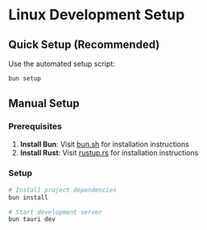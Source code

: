 # Linux Development Setup

## Quick Setup (Recommended)

Use the automated setup script:

```bash
bun setup
```

## Manual Setup

### Prerequisites

1. **Install Bun**: Visit [bun.sh](https://bun.sh) for installation instructions
2. **Install Rust**: Visit [rustup.rs](https://rustup.rs) for installation instructions

### Setup

```bash
# Install project dependencies
bun install

# Start development server
bun tauri dev
```
